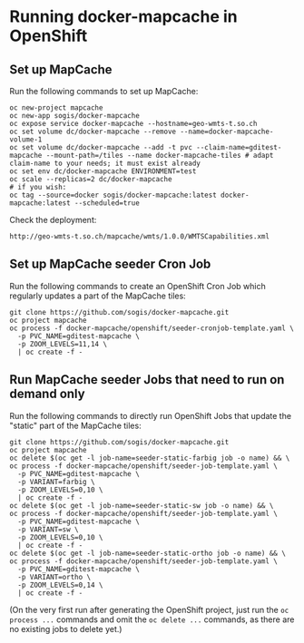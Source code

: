 # Running docker-mapcache in OpenShift

## Set up MapCache

Run the following commands to set up MapCache:
```
oc new-project mapcache
oc new-app sogis/docker-mapcache
oc expose service docker-mapcache --hostname=geo-wmts-t.so.ch
oc set volume dc/docker-mapcache --remove --name=docker-mapcache-volume-1
oc set volume dc/docker-mapcache --add -t pvc --claim-name=gditest-mapcache --mount-path=/tiles --name docker-mapcache-tiles # adapt claim-name to your needs; it must exist already
oc set env dc/docker-mapcache ENVIRONMENT=test
oc scale --replicas=2 dc/docker-mapcache
# if you wish:
oc tag --source=docker sogis/docker-mapcache:latest docker-mapcache:latest --scheduled=true
```

Check the deployment:
```
http://geo-wmts-t.so.ch/mapcache/wmts/1.0.0/WMTSCapabilities.xml
```


## Set up MapCache seeder Cron Job

Run the following commands to create an OpenShift Cron Job which regularly updates a part of the MapCache tiles:
```
git clone https://github.com/sogis/docker-mapcache.git
oc project mapcache
oc process -f docker-mapcache/openshift/seeder-cronjob-template.yaml \
  -p PVC_NAME=gditest-mapcache \
  -p ZOOM_LEVELS=11,14 \
  | oc create -f -
```


## Run MapCache seeder Jobs that need to run on demand only

Run the following commands to directly run OpenShift Jobs that update the "static" part of the MapCache tiles:
```
git clone https://github.com/sogis/docker-mapcache.git
oc project mapcache
oc delete $(oc get -l job-name=seeder-static-farbig job -o name) && \
oc process -f docker-mapcache/openshift/seeder-job-template.yaml \
  -p PVC_NAME=gditest-mapcache \
  -p VARIANT=farbig \
  -p ZOOM_LEVELS=0,10 \
  | oc create -f -
oc delete $(oc get -l job-name=seeder-static-sw job -o name) && \
oc process -f docker-mapcache/openshift/seeder-job-template.yaml \
  -p PVC_NAME=gditest-mapcache \
  -p VARIANT=sw \
  -p ZOOM_LEVELS=0,10 \
  | oc create -f -
oc delete $(oc get -l job-name=seeder-static-ortho job -o name) && \
oc process -f docker-mapcache/openshift/seeder-job-template.yaml \
  -p PVC_NAME=gditest-mapcache \
  -p VARIANT=ortho \
  -p ZOOM_LEVELS=0,14 \
  | oc create -f -
```

(On the very first run after generating the OpenShift project, just run the `oc process ...` commands and omit the `oc delete ...` commands, as there are no existing jobs to delete yet.)